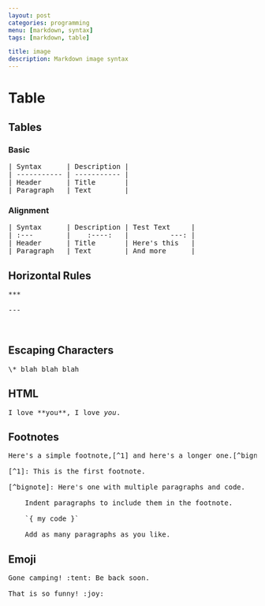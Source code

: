 ```yaml
---
layout: post
categories: programming
menu: [markdown, syntax]
tags: [markdown, table]

title: image
description: Markdown image syntax
---
```


# Table

## Tables

### Basic
<pre>
| Syntax      | Description |
| ----------- | ----------- |
| Header      | Title       |
| Paragraph   | Text        |
</pre>

### Alignment
<pre>
| Syntax      | Description | Test Text     |
| :---        |    :----:   |          ---: |
| Header      | Title       | Here's this   |
| Paragraph   | Text        | And more      |
</pre>




## Horizontal Rules

<pre>
***

---

___
</pre>

## Escaping Characters
<pre>
\* blah blah blah
</pre>

## HTML
<pre>
I love **you**, I love <em>you</em>. 
</pre>

## Footnotes
<pre>
Here's a simple footnote,[^1] and here's a longer one.[^bignote]

[^1]: This is the first footnote.

[^bignote]: Here's one with multiple paragraphs and code.

    Indent paragraphs to include them in the footnote.

    `{ my code }`

    Add as many paragraphs as you like.
</pre>

## Emoji
<pre>
Gone camping! :tent: Be back soon.

That is so funny! :joy:
</pre>
